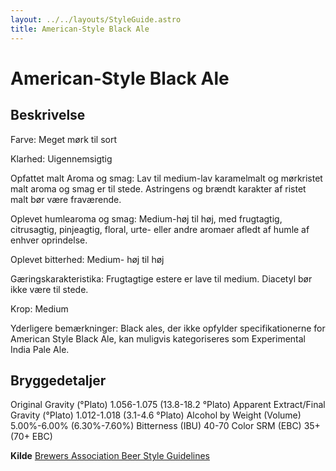 ```yaml
---
layout: ../../layouts/StyleGuide.astro
title: American-Style Black Ale
---
```

# American-Style Black Ale

## Beskrivelse
Farve: Meget mørk til sort

Klarhed: Uigennemsigtig

Opfattet malt Aroma og smag: Lav til medium-lav karamelmalt og mørkristet malt aroma og smag er til stede. Astringens og brændt karakter af ristet malt bør være fraværende.

Oplevet humlearoma og smag: Medium-høj til høj, med frugtagtig, citrusagtig, pinjeagtig, floral, urte- eller andre aromaer afledt af humle af enhver oprindelse.

Oplevet bitterhed: Medium- høj til høj

Gæringskarakteristika: Frugtagtige estere er lave til medium. Diacetyl bør ikke være til stede.

Krop: Medium

Yderligere bemærkninger: Black ales, der ikke opfylder specifikationerne for American Style Black Ale, kan muligvis kategoriseres som Experimental India Pale Ale.




## Bryggedetaljer
Original Gravity (°Plato) 1.056-1.075 (13.8-18.2 °Plato)
Apparent Extract/Final Gravity (°Plato) 1.012-1.018 (3.1-4.6 °Plato)
Alcohol by Weight (Volume) 5.00%-6.00% (6.30%-7.60%)
Bitterness (IBU) 40-70
Color SRM (EBC) 35&#43;(70&#43; EBC)					



**Kilde**
[Brewers Association Beer Style Guidelines](https://www.brewersassociation.org/)
